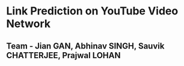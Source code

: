 # Link Prediction on YouTube Video Network

## Team - Jian GAN, Abhinav SINGH, Sauvik CHATTERJEE, Prajwal LOHAN
